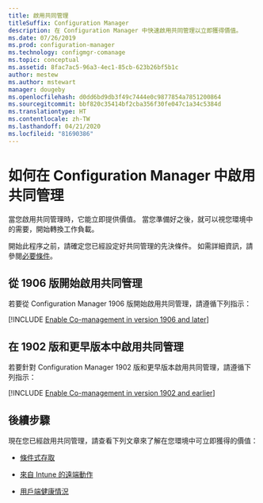 ```yaml
---
title: 啟用共同管理
titleSuffix: Configuration Manager
description: 在 Configuration Manager 中快速啟用共同管理以立即獲得價值。
ms.date: 07/26/2019
ms.prod: configuration-manager
ms.technology: configmgr-comanage
ms.topic: conceptual
ms.assetid: 8fac7ac5-96a3-4ec1-85cb-623b26bf5b1c
author: mestew
ms.author: mstewart
manager: dougeby
ms.openlocfilehash: d0dd6bd9db3f49c7444e0c9877854a7851200864
ms.sourcegitcommit: bbf820c35414bf2cba356f30fe047c1a34c5384d
ms.translationtype: HT
ms.contentlocale: zh-TW
ms.lasthandoff: 04/21/2020
ms.locfileid: "81690386"
---
```

# <a name="how-to-enable-co-management-in-configuration-manager"></a>如何在 Configuration Manager 中啟用共同管理

當您啟用共同管理時，它能立即提供價值。 當您準備好之後，就可以視您環境中的需要，開始轉換工作負載。

開始此程序之前，請確定您已經設定好共同管理的先決條件。 如需詳細資訊，請參閱[必要條件](overview.md#prerequisites)。

## <a name="enable-co-management-starting-in-version-1906"></a>從 1906 版開始啟用共同管理

若要從 Configuration Manager 1906 版開始啟用共同管理，請遵循下列指示：

[!INCLUDE [Enable Co-management in version 1906 and later](includes/enable-co-management-1906-and-higher.md)]

## <a name="enable-co-management-in-version-1902-and-earlier"></a>在 1902 版和更早版本中啟用共同管理

若要針對 Configuration Manager 1902 版和更早版本啟用共同管理，請遵循下列指示：

[!INCLUDE [Enable Co-management in version 1902 and earlier](includes/enable-co-management-1902-and-earlier.md)]

## <a name="next-steps"></a>後續步驟

現在您已經啟用共同管理，請查看下列文章來了解在您環境中可立即獲得的價值：

- [條件式存取](quickstart-conditional-access.md)  

- [來自 Intune 的遠端動作](quickstart-remote-actions.md)  

- [用戶端健康情況](quickstart-client-health.md)  
